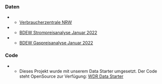 ### Daten

- - [Verbraucherzentrale NRW](https://www.verbraucherzentrale.nrw/)
- - [BDEW Strompreisanalyse Januar 2022](https://www.bdew.de/media/documents/220124_BDEW-Strompreisanalyse_Januar_2022_24.01.2022_final.pdf)
- - [BDEW Gaspreisanalyse Januar 2022](https://www.bdew.de/media/documents/220124_BDEW-Gaspreisanalyse_Januar_2022_24.01.2022_final_YTK8Nlb.pdf)

### Code

- - Dieses Projekt wurde mit unserem Data Starter umgesetzt. Der Code steht OpenSource zur Verfügung: [WDR Data Starter](https://github.com/wdr-data/starter/)
